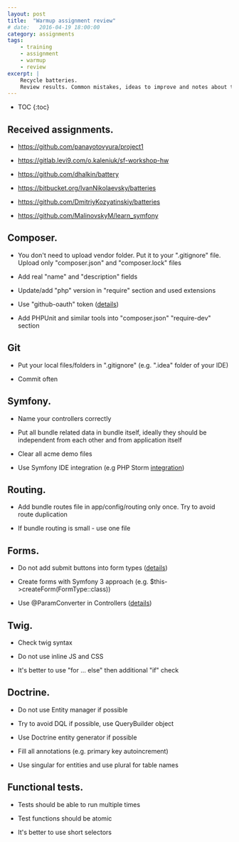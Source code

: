 ```yaml
---
layout: post
title:  "Warmup assignment review"
# date:   2016-04-19 18:00:00
category: assignments
tags:
    - training
    - assignment
    - warmup
    - review
excerpt: |
    Recycle batteries.
    Review results. Common mistakes, ideas to improve and notes about this assignment.
---
```

* TOC
{:toc}

## Received assignments.

* https://github.com/panayotovyura/project1

* https://gitlab.levi9.com/o.kaleniuk/sf-workshop-hw

* https://github.com/dhalkin/battery

* https://bitbucket.org/IvanNikolaevsky/batteries

* https://github.com/DmitriyKozyatinskiy/batteries

* https://github.com/MalinovskyM/learn_symfony

## Composer.

* You don't need to upload vendor folder. Put it to your ".gitignore" file. Upload only "composer.json" and
   "composer.lock" files

* Add real "name" and "description" fields

* Update/add "php" version in "require" section and used extensions

* Use "github-oauth" token ([details][composer-gh-token])

* Add PHPUnit and similar tools into "composer.json" "require-dev" section

## Git

* Put your local files/folders in ".gitignore" (e.g. ".idea" folder of your IDE)

* Commit often

## Symfony.

* Name your controllers correctly

* Put all bundle related data in bundle itself, ideally they should be independent from each other and from application itself

* Clear all acme demo files 

* Use Symfony IDE integration (e.g PHP Storm [integration][phpstorm-integration])

## Routing.

* Add bundle routes file in app/config/routing only once. Try to avoid route duplication

* If bundle routing is small - use one file

## Forms.

* Do not add submit buttons into form types ([details][sf-forms-buttons])

* Create forms with Symfony 3 approach (e.g. $this->createForm(FormType::class))

* Use @ParamConverter in Controllers ([details][sf-paramconverter])

## Twig.

* Check twig syntax

* Do not use inline JS and CSS

* It's better to use "for ... else" then additional "if" check

## Doctrine.

* Do not use Entity manager if possible

* Try to avoid DQL if possible, use QueryBuilder object

* Use Doctrine entity generator if possible

* Fill all annotations (e.g. primary key autoincrement)

* Use singular for entities and use plural for table names

## Functional tests.

* Tests should be able to run multiple times

* Test functions should be atomic

* It's better to use short selectors

[composer-gh-token]:        https://getcomposer.org/doc/articles/troubleshooting.md#api-rate-limit-and-oauth-tokens
[sf-forms-buttons]:         http://symfony.com/doc/current/best_practices/forms.html#form-button-configuration
[sf-paramconverter]:        http://symfony.com/doc/current/bundles/SensioFrameworkExtraBundle/annotations/converters.html
[phpstorm-integration]:     https://confluence.jetbrains.com/display/PhpStorm/Symfony+Development+using+PhpStorm